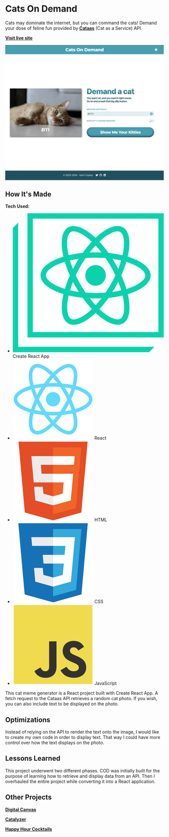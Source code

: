 # Cats On Demand
Cats may dominate the internet, but you can command the cats! Demand your dose of feline fun provided by **[Cataas](https://cataas.com)** (Cat as a Service) API.

**[Visit live site](https://acopperlily.github.io/cats-on-demand)**

![Screenshot of Cats On Demand website](https://raw.githubusercontent.com/acopperlily/cats-on-demand/main/public/main-preview.png)


## How It's Made

**Tech Used:** 
- ![cra](./src/icons/cra.svg) Create React App
- ![react](./src/icons/react.svg) React
- ![html](./src/icons/html.svg) HTML
- ![css](./src/icons/css.svg) CSS
- ![javascript](./src/icons/javascript.svg) JavaScript

This cat meme generator is a React project built with Create React App. A fetch request to the Cataas API retrieves a random cat photo. If you wish, you can also include text to be displayed on the photo.

## Optimizations

Instead of relying on the API to render the text onto the image, I would like to create my own code in order to display text. That way I could have more control over how the text displays on the photo.

## Lessons Learned

This project underwent two different phases. COD was initially built for the purpose of learning how to retrieve and display data from an API. Then I overhauled the entire project while converting it into a React application.

## Other Projects

**[Digital Canvas](https://acopperlily.github.io/digital-canvas)**

**[Catalyzer](https://catalyzer.netlify.app)**

**[Happy Hour Cocktails](https://acopperlily.github.io/happy-hour-cocktails)**

